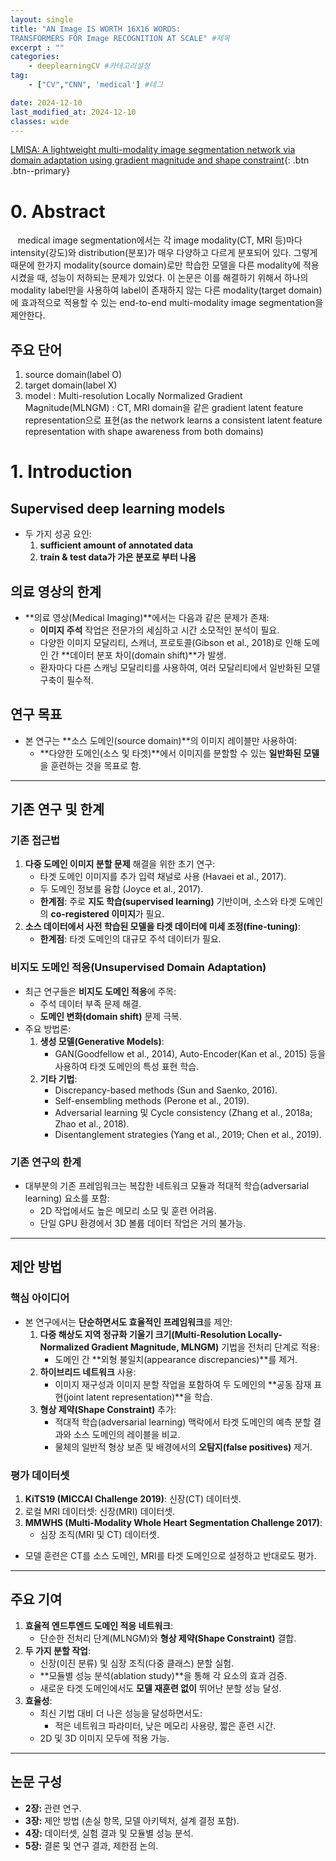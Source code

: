 ```yaml
---
layout: single
title: "AN Image IS WORTH 16X16 WORDS:
TRANSFORMERS FOR Image RECOGNITION AT SCALE" #제목
excerpt : ""
categories: 
    - deeplearningCV #카테고리설정
tag: 
    - ["CV","CNN", 'medical'] #테그

date: 2024-12-10
last_modified_at: 2024-12-10
classes: wide    
---
```


[LMISA: A lightweight multi-modality image segmentation network via domain adaptation using gradient magnitude and shape constraint](https://pdf.sciencedirectassets.com/272154/1-s2.0-S1361841522X00054/1-s2.0-S1361841522001839/main.pdf?X-Amz-Security-Token=IQoJb3JpZ2luX2VjEP7%2F%2F%2F%2F%2F%2F%2F%2F%2F%2FwEaCXVzLWVhc3QtMSJHMEUCIQCV%2BYH47URMLB2rQkJG1PDg8hSjfJRNr0C7XzrJnoTMJQIgF65uqbIqjmSOhDR12IcJsbz2Dg8eRG9UZXQu%2FzVUHhMquwUIt%2F%2F%2F%2F%2F%2F%2F%2F%2F%2F%2FARAFGgwwNTkwMDM1NDY4NjUiDI7rCQUReDhQ8KHXVCqPBRZvfybBxIxBynF5dmF8jZXKN2gqT%2FqXeFfYUmr2l2a4T0uEgYY2HlhNneOilkjk9QcMgE3xxE92ToYsd2SBD1IPbjxlcS3QjafgSL1AK3FaRWuyfUdvUu5Zz%2FKVnqNKb92wW9jkPqxtbyXcrkgRcFvCpfKXMFeetZFPOXIOeQxUnAYD2Q6nbdCDSExpRSJiQKj4peDVosWgbN6nQ0l4vWoLPbP7vvXpF8NJ%2FXdqin64eQO8AOixKKo2b38Aktr2KBA4J7hOhBm5aQRyWGSv%2BCDdPYYf7mcSGBlLeMK7guqseWCzcQ4svVI2e5BMFHZSLyB5IAw9MN6dIi8K6MP5mYIKUbszQvJefUubywzgtIPCDQvMLNPBsdjZlZhPFmp9OThoPo%2BZXYXC4eZqBTPs5SyggTYGfJVilh4m0SrwGtAIbs2FyqsXGA1qJYvIx7%2FRWpM8HTtwI%2B5wnClAUa4%2BmVHzUDp3Ph85Pbywg0TkStvNjMAPuwqhFOUfcRk4mVAq4aI5hldyJKqb8QUCUiKKNmQHev2J6ATb993TYks8MgH9mE9xRWMgYJF%2FSQpmmAAOnOtb0BySMdrF0Jd%2FbxjKyIqFoP4TjZLlEWtjdTLQ9LgyTjyc9YuDXdwqRimFYpNxMmF4x%2BXT1qaKPZesrbxtSv%2FaKffyKDPAllkDNpDMKXE8XyPYWU6FkqRa0%2FbCbOUIww0ROoiNbPDeJ51hDhqWA0bcsyEc2pVws7DCB%2B5YNhC%2FFZeIILtvGNyf%2BqvhGA3xvW3ki5ReLpD0Sp2GkKL1EbdgoGOCOZDIEgUoZmGKa%2BCF14D%2BUae987f8kwa8hxNn012KAC8bkdYygWN5vJiE7GZqHK5LUCCL9EWrAT5WGWswp%2FfpugY6sQEtTny2Aw2Itq10R%2Fsglsq0cXBYZm12nMUGNsjD5HgAxT%2FXMh2GFKLK%2FbC84FUrcMDdqwD%2BJ5VK%2FF7QxXKxSOlrFbXEoLHo0%2BQnVdw5jvvjcXhSBqvDnbNk%2BQDvM%2BqxgIqkxtsJ%2BLlSIx7GNNZzFFkdnvwJjuOTtdj0f7mL07oyOZlA%2FtjN370SOweORR%2BKMNnwKQsdPv5PGkAjyIYxLOhe70XjnoLeS8t%2FrIf7WCW98kI%3D&X-Amz-Algorithm=AWS4-HMAC-SHA256&X-Amz-Date=20241212T064655Z&X-Amz-SignedHeaders=host&X-Amz-Expires=300&X-Amz-Credential=ASIAQ3PHCVTY6TIYLGXZ%2F20241212%2Fus-east-1%2Fs3%2Faws4_request&X-Amz-Signature=fa8739b33299703b61b75b223a5731c8510a785e22483ea909607cdc6a589304&hash=18f3666578adc5460d999aa23a731d470e31d9d4761bbbb42023dd394c386214&host=68042c943591013ac2b2430a89b270f6af2c76d8dfd086a07176afe7c76c2c61&pii=S1361841522001839&tid=spdf-ce0142f8-23d1-4cdd-9cc4-187590e616bd&sid=4af51b623063e440728a7ff242b750701015gxrqa&type=client&tsoh=d3d3LnNjaWVuY2VkaXJlY3QuY29t&ua=0d125e0256000c575a50&rr=8f0bc29308a6d1ef&cc=kr){: .btn .btn--primary}


# 0. Abstract

&nbsp;&nbsp; medical image segmentation에서는 각 image modality(CT, MRI 등)마다 intensity(강도)와 distribution(분포)가 매우 다양하고 다르게 분포되어 있다. 그렇게 때문에 한가지 modality(source domain)로만 학습한 모델을 다른 modality에 적용시켰을 때, 성능이 저하되는 문제가 있었다. 이 논문은 이를 해결하기 위해서 하나의 modality label만을 사용하여 label이 존재하지 않는 다른 modality(target domain)에 효과적으로 적용할 수 있는 end-to-end multi-modality image segmentation을 제안한다. 


## 주요 단어

1. source domain(label O)
2. target domain(label X)
3. model : Multi-resolution Locally Normalized Gradient Magnitude(MLNGM) : CT, MRI domain을 같은 gradient latent feature representation으로 표현(as the network learns a consistent latent feature representation with shape awareness from both domains)



# 1. Introduction

## Supervised deep learning models
- 두 가지 성공 요인:
  1. **sufficient amount of annotated data**
  2. **train & test data가 가은 분포로 부터 나옴**

## 의료 영상의 한계
- **의료 영상(Medical Imaging)**에서는 다음과 같은 문제가 존재:
  - **이미지 주석** 작업은 전문가의 세심하고 시간 소모적인 분석이 필요.
  - 다양한 이미지 모달리티, 스캐너, 프로토콜(Gibson et al., 2018)로 인해 도메인 간 **데이터 분포 차이(domain shift)**가 발생.
  - 환자마다 다른 스캐닝 모달리티를 사용하여, 여러 모달리티에서 일반화된 모델 구축이 필수적.

## 연구 목표
- 본 연구는 **소스 도메인(source domain)**의 이미지 레이블만 사용하여:
  - **다양한 도메인(소스 및 타겟)**에서 이미지를 분할할 수 있는 **일반화된 모델**을 훈련하는 것을 목표로 함.

---

## 기존 연구 및 한계

### 기존 접근법
1. **다중 도메인 이미지 분할 문제** 해결을 위한 초기 연구:
   - 타겟 도메인 이미지를 추가 입력 채널로 사용 (Havaei et al., 2017).
   - 두 도메인 정보를 융합 (Joyce et al., 2017).
   - **한계점**: 주로 **지도 학습(supervised learning)** 기반이며, 소스와 타겟 도메인의 **co-registered 이미지**가 필요.
2. **소스 데이터에서 사전 학습된 모델을 타겟 데이터에 미세 조정(fine-tuning)**:
   - **한계점**: 타겟 도메인의 대규모 주석 데이터가 필요.

### 비지도 도메인 적응(Unsupervised Domain Adaptation)
- 최근 연구들은 **비지도 도메인 적응**에 주목:
  - 주석 데이터 부족 문제 해결.
  - **도메인 변화(domain shift)** 문제 극복.
- 주요 방법론:
  1. **생성 모델(Generative Models)**:
     - GAN(Goodfellow et al., 2014), Auto-Encoder(Kan et al., 2015) 등을 사용하여 타겟 도메인의 특성 표현 학습.
  2. **기타 기법**:
     - Discrepancy-based methods (Sun and Saenko, 2016).
     - Self-ensembling methods (Perone et al., 2019).
     - Adversarial learning 및 Cycle consistency (Zhang et al., 2018a; Zhao et al., 2018).
     - Disentanglement strategies (Yang et al., 2019; Chen et al., 2019).

### 기존 연구의 한계
- 대부분의 기존 프레임워크는 복잡한 네트워크 모듈과 적대적 학습(adversarial learning) 요소를 포함:
  - 2D 작업에서도 높은 메모리 소모 및 훈련 어려움.
  - 단일 GPU 환경에서 3D 볼륨 데이터 작업은 거의 불가능.

---

## 제안 방법

### 핵심 아이디어
- 본 연구에서는 **단순하면서도 효율적인 프레임워크**를 제안:
  1. **다중 해상도 지역 정규화 기울기 크기(Multi-Resolution Locally-Normalized Gradient Magnitude, MLNGM)** 기법을 전처리 단계로 적용:
     - 도메인 간 **외형 불일치(appearance discrepancies)**를 제거.
  2. **하이브리드 네트워크** 사용:
     - 이미지 재구성과 이미지 분할 작업을 포함하여 두 도메인의 **공동 잠재 표현(joint latent representation)**을 학습.
  3. **형상 제약(Shape Constraint)** 추가:
     - 적대적 학습(adversarial learning) 맥락에서 타겟 도메인의 예측 분할 결과와 소스 도메인의 레이블을 비교.
     - 물체의 일반적 형상 보존 및 배경에서의 **오탐지(false positives)** 제거.

### 평가 데이터셋
1. **KiTS19 (MICCAI Challenge 2019)**: 신장(CT) 데이터셋.
2. 로컬 MRI 데이터셋: 신장(MRI) 데이터셋.
3. **MMWHS (Multi-Modality Whole Heart Segmentation Challenge 2017)**:
   - 심장 조직(MRI 및 CT) 데이터셋.
- 모델 훈련은 CT를 소스 도메인, MRI를 타겟 도메인으로 설정하고 반대로도 평가.

---

## 주요 기여

1. **효율적 엔드투엔드 도메인 적응 네트워크**:
   - 단순한 전처리 단계(MLNGM)와 **형상 제약(Shape Constraint)** 결합.
2. **두 가지 분할 작업**:
   - 신장(이진 분류) 및 심장 조직(다중 클래스) 분할 실험.
   - **모듈별 성능 분석(ablation study)**을 통해 각 요소의 효과 검증.
   - 새로운 타겟 도메인에서도 **모델 재훈련 없이** 뛰어난 분할 성능 달성.
3. **효율성**:
   - 최신 기법 대비 더 나은 성능을 달성하면서도:
     - 적은 네트워크 파라미터, 낮은 메모리 사용량, 짧은 훈련 시간.
   - 2D 및 3D 이미지 모두에 적용 가능.

---

## 논문 구성
- **2장:** 관련 연구.
- **3장:** 제안 방법 (손실 항목, 모델 아키텍처, 설계 결정 포함).
- **4장:** 데이터셋, 실험 결과 및 모듈별 성능 분석.
- **5장:** 결론 및 연구 결과, 제한점 논의.
